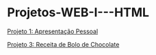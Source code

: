 # Projetos-WEB-I---HTML


[Projeto 1: Apresentação Pessoal](https://byjoao1.github.io/Projeto1/)

[Projeto 3: Receita de Bolo de Chocolate](https://byjoao1.github.io/Projeto_3/)
